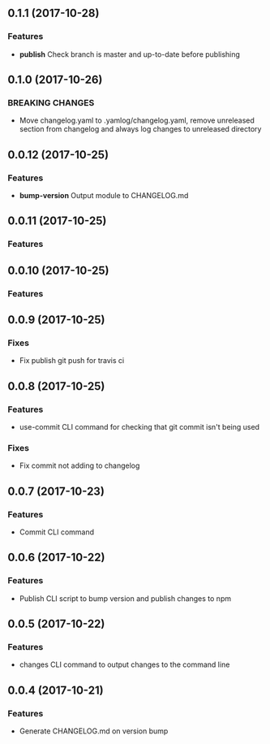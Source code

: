 ## 0.1.1 (2017-10-28)
### Features
* **publish** Check branch is master and up-to-date before publishing

## 0.1.0 (2017-10-26)
### BREAKING CHANGES
* Move changelog.yaml to .yamlog/changelog.yaml, remove unreleased section from changelog and always log changes to unreleased directory

## 0.0.12 (2017-10-25)
### Features
* **bump-version** Output module to CHANGELOG.md

## 0.0.11 (2017-10-25)
### Features

## 0.0.10 (2017-10-25)
### Features

## 0.0.9 (2017-10-25)
### Fixes
* Fix publish git push for travis ci

## 0.0.8 (2017-10-25)
### Features
* use-commit CLI command for checking that git commit isn't being used
### Fixes
* Fix commit not adding to changelog

## 0.0.7 (2017-10-23)
### Features
* Commit CLI command

## 0.0.6 (2017-10-22)
### Features
* Publish CLI script to bump version and publish changes to npm

## 0.0.5 (2017-10-22)
### Features
* changes CLI command to output changes to the command line

## 0.0.4 (2017-10-21)
### Features
* Generate CHANGELOG.md on version bump

